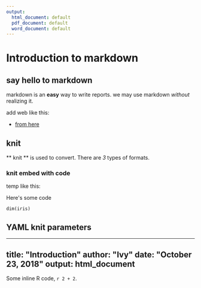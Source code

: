 ```yaml
---
output:
  html_document: default
  pdf_document: default
  word_document: default
---
```

# Introduction to markdown

## say hello to markdown

markdown is an **easy** way to write reports. 
we may use markdown *without* realizing it.

add web like this:
* [from here](https://zhuanlan.zhihu.com/p/24884324)

## knit

** knit ** is used to convert.
There are *3* types of formats.


### knit embed with code
temp like this:

Here's some code
```{r}
dim(iris)
```


## YAML knit parameters
---
title: "Introduction"
author: "Ivy"
date: "October 23, 2018"
output: html_document
---

Some inline R code, `r 2 + 2`.
